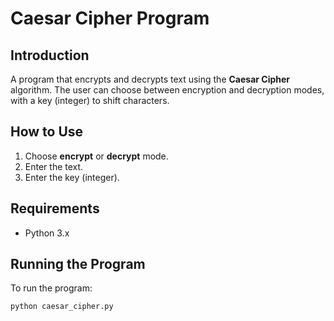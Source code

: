 # Caesar Cipher Program

## Introduction
A program that encrypts and decrypts text using the **Caesar Cipher** algorithm. The user can choose between encryption and decryption modes, with a key (integer) to shift characters.

## How to Use
1. Choose **encrypt** or **decrypt** mode.
2. Enter the text.
3. Enter the key (integer).

## Requirements
- Python 3.x

## Running the Program
To run the program:
```bash
python caesar_cipher.py
